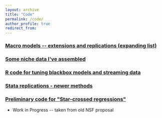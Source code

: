 ```yaml
---
layout: archive
title: "Code"
permalink: /code/
author_profile: true
redirect_from:
---
```

### [Macro models -- extensions and replications (expanding list)](https://github.com/paulbousquet/Macro-Models)
### [Some niche data I've assembled](https://github.com/paulbousquet/data)
### [R code for tuning blackbox models and streaming data](https://github.com/paulbousquet/MachineLearning)
### [Stata replications - newer methods](https://github.com/paulbousquet/StataReplication)
### [Preliminary code for "Star-crossed regressions"](https://github.com/paulbousquet/nsf)
* Work in Progress -- taken from old NSF proposal 

